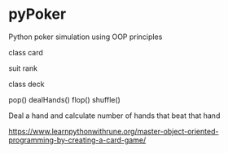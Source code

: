 # pyPoker

Python poker simulation using OOP principles

class card

suit
rank

class deck 

pop()
dealHands()
flop()
shuffle()

Deal a hand and calculate number of hands that beat that hand

https://www.learnpythonwithrune.org/master-object-oriented-programming-by-creating-a-card-game/





